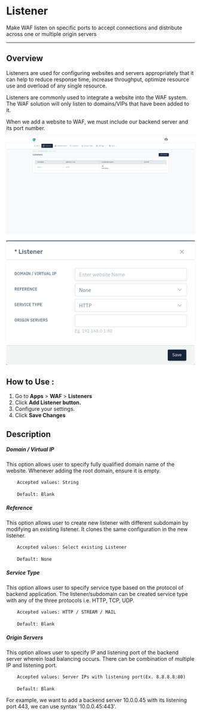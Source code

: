# Listener 
Make WAF listen on specific ports to accept connections and distribute across one or multiple origin servers

---

## Overview 
Listeners are used for configuring websites and servers appropriately that it can help to reduce response time, increase throughput, optimize resource use and overload of any single resource. 

Listeners are commonly used to integrate a website into the WAF system. The WAF solution will only listen to domains/VIPs that have been added to it.

When we add a website to WAF, we must include our backend server and its port number.

![Listener](/img/waf/v8/docs/listeners.png)

![Listener](/img/waf/v7/docs/addinglisteners.png)

## How to Use :
1. Go to **Apps** > **WAF** > **Listeners**
2. Click **Add Listener button.**
3. Configure your settings.
4. Click **Save Changes**

## Description 
##### **Domain / Virtual IP**
This option allows user to specify fully qualified domain name of the website. Whenever adding the root domain, ensure it is empty.

```
    Accepted values: String

    Default: Blank 
```


##### **Reference**
This option allows user to create new listener with different subdomain by modifying an existing listener. It clones the same configuration in the new listener.

```
    Accepted values: Select existing Listener

    Default: None 
```


##### **Service Type**
This option allows user to specify service type based on the protocol of backend application. The listener/subdomain can be created service type with any of the three protocols i.e. HTTP, TCP, UDP.

```
    Accepted values: HTTP / STREAM / MAIL

    Default: Blank 
```


##### **Origin Servers**
This option allows user to specify IP and listening port of the backend server wherein load balancing occurs. There can be combination of multiple IP and listening port.

```
    Accepted values: Server IPs with listening port(Ex. 8.8.8.8:80)

    Default: Blank 
```


For example, we want to add a backend server 10.0.0.45 with its listening port 443, we can use syntax '10.0.0.45:443'.
